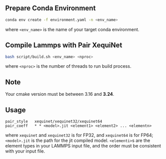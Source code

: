 ## Prepare Conda Environment
```bash
conda env create -f environment.yaml -n <env_name>
```
where `<env_name>` is the name of your target conda environment.

## Compile Lammps with Pair XequiNet
```bash
bash script/build.sh <env_name> <nproc>
```
where `<nproc>` is the number of threads to run build process.

## Note
Your cmake version must be between 3.16 and **3.24**.

## Usage
```
pair_style   xequinet/xequinet32/xequinet64
pair_coeff   * * <model>.jit <element1> <element2> ... <elementn>
```
where `xequinet` and `xequinet32` is for FP32, and `xequinet64` is for FP64; `<model>.jit` is the path for the jit compiled model. `<elementi>`s are the element types in your LAMMPS input file, and the order must be consistent with your input file.